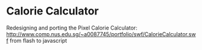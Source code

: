 Calorie Calculator
==================

Redesigning and porting the Pixel Calorie Calculator: http://www.comp.nus.edu.sg/~a0087745/portfolio/swf/CalorieCalculator.swf from flash to javascript

